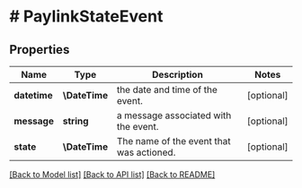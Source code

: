 # # PaylinkStateEvent

## Properties

Name | Type | Description | Notes
------------ | ------------- | ------------- | -------------
**datetime** | **\DateTime** | the date and time of the event. | [optional]
**message** | **string** | a message associated with the event. | [optional]
**state** | **\DateTime** | The name of the event that was actioned. | [optional]

[[Back to Model list]](../../README.md#models) [[Back to API list]](../../README.md#endpoints) [[Back to README]](../../README.md)
